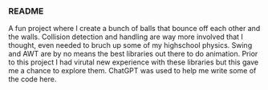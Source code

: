 ### README
A fun project where I create a bunch of balls that bounce off each other and the walls.
Collision detection and handling are way more involved that I thought, even needed to bruch up some of my highschool physics.
Swing and AWT are by no means the best libraries out there to do animation.
Prior to this project I had virutal new experience with these libraries but this gave me a chance to explore them.
ChatGPT was used to help me write some of the code here.
